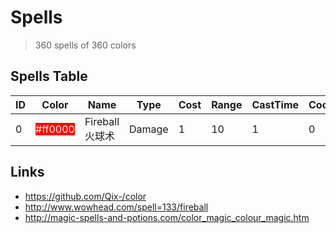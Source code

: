 # Spells

> 360 spells of 360 colors

## Spells Table

<table>
  <thead>
    <tr>
      <th>ID</th>
      <th>Color</th>
      <th>Name</th>
      <th>Type</th>
      <th>Cost</th>
      <th>Range</th>
      <th>CastTime</th>
      <th>Cooldown</th>
      <th>Ability</th>
      <th>Affects</th>
      <th>Effects</th>
      <th>Comments</th>
    </tr>
  </thead>
  <tbody>
    <tr>
      <td>0</td>
      <td><span style="background: #ff0000; color: #ffffff;">#ff0000</span></td>
      <td>Fireball 火球术</td>
      <td>Damage</td>
      <td>1</td>
      <td>10</td>
      <td>1</td>
      <td>0</td>
      <td>Unit Target</td>
      <td>Enemy Units</td>
      <td>Damage-1-Fire</td>
      <td></td>
    </tr>
  </tbody>
</table>

## Links

- https://github.com/Qix-/color
- http://www.wowhead.com/spell=133/fireball
- http://magic-spells-and-potions.com/color_magic_colour_magic.htm
